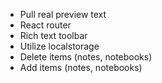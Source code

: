 - Pull real preview text
- React router
- Rich text toolbar
- Utilize localstorage
- Delete items (notes, notebooks)
- Add items (notes, notebooks)
